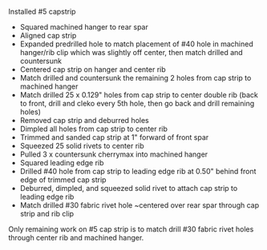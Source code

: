 Installed #5 capstrip

* Squared machined hanger to rear spar
* Aligned cap strip
* Expanded predrilled hole to match placement of #40 hole in machined hanger/rib clip which was slightly off center, then match drilled and countersunk
* Centered cap strip on hanger and center rib
* Match drilled and countersunk the remaining 2 holes from cap strip to machined hanger
* Match drilled 25 x 0.129" holes from cap strip to center double rib (back to front, drill and cleko every 5th hole, then go back and drill remaining holes)
* Removed cap strip and deburred holes
* Dimpled all holes from cap strip to center rib
* Trimmed and sanded cap strip at 1" forward of front spar
* Squeezed 25 solid rivets to center rib
* Pulled 3 x countersunk cherrymax into machined hanger
* Squared leading edge rib
* Drilled #40 hole from cap strip to leading edge rib at 0.50" behind front edge of trimmed cap strip
* Deburred, dimpled, and squeezed solid rivet to attach cap strip to leading edge rib
* Match drilled #30 fabric rivet hole ~centered over rear spar through cap strip and rib clip

Only remaining work on #5 cap strip is to match drill #30 fabric rivet holes through center rib and machined hanger.
